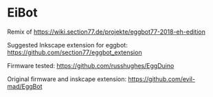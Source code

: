 # EiBot
Remix of https://wiki.section77.de/projekte/eggbot77-2018-eh-edition

Suggested Inkscape extension for eggbot: https://github.com/section77/eggbot_extension

Firmware tested: https://github.com/russhughes/EggDuino

Original firmware and inskcape extension: https://github.com/evil-mad/EggBot
